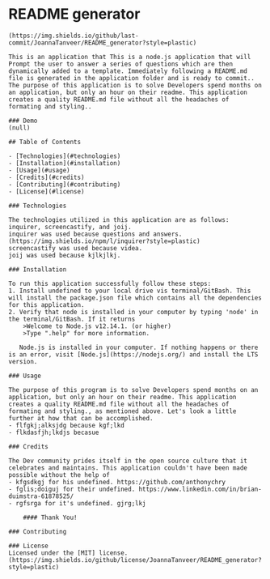 # README generator


    (https://img.shields.io/github/last-commit/JoannaTanveer/README_generator?style=plastic)
    
    This is an application that This is a node.js application that will Prompt the user to answer a series of questions which are then dynamically added to a template. Immediately following a README.md file is generated in the application folder and is ready to commit.. The purpose of this application is to solve Developers spend months on an application, but only an hour on their readme. This application creates a quality README.md file without all the headaches of formating and styling.. 
    
    ### Demo 
    (null)
    
    ## Table of Contents
        
    - [Technologies](#technologies)
    - [Installation](#installation)
    - [Usage](#usage)
    - [Credits](#credits)
    - [Contributing](#contributing)
    - [License](#license)
    
    ### Technologies
    
    The technologies utilized in this application are as follows: inquirer, screencastify, and joij. 
    inquirer was used because questions and answers. (https://img.shields.io/npm/l/inquirer?style=plastic)
    screencastify was used because videa. 
    joij was used because kjlkjlkj. 
    
    ### Installation
    
    To run this application successfully follow these steps:
    1. Install undefined to your local drive vis terminal/GitBash. This will install the package.json file which contains all the dependencies for this application. 
    2. Verify that node is installed in your computer by typing 'node' in the terminal/GitBash. If it returns
        >Welcome to Node.js v12.14.1. (or higher)
        >Type ".help" for more information.
    
       Node.js is installed in your computer. If nothing happens or there is an error, visit [Node.js](https://nodejs.org/) and install the LTS version.
    
    ### Usage
    
    The purpose of this program is to solve Developers spend months on an application, but only an hour on their readme. This application creates a quality README.md file without all the headaches of formating and styling., as mentioned above. Let's look a little further at how that can be accomplished.
    - flfgkj;alksjdg because kgf;lkd
    - flkdasfjh;lkdjs becasue
    
    ### Credits
    
    The Dev community prides itself in the open source culture that it celebrates and maintains. This application couldn't have been made possible without the help of
    - kfgsdkgj for his undefined. https://github.com/anthonychry
    - fglis;doiguj for their undefined. https://www.linkedin.com/in/brian-duimstra-61878525/
    - rgfsrga for it's undefined. gjrg;lkj 
    
        #### Thank You!
    
    ### Contributing
    
    ### License
    Licensed under the [MIT] license. (https://img.shields.io/github/license/JoannaTanveer/README_generator?style=plastic)
    